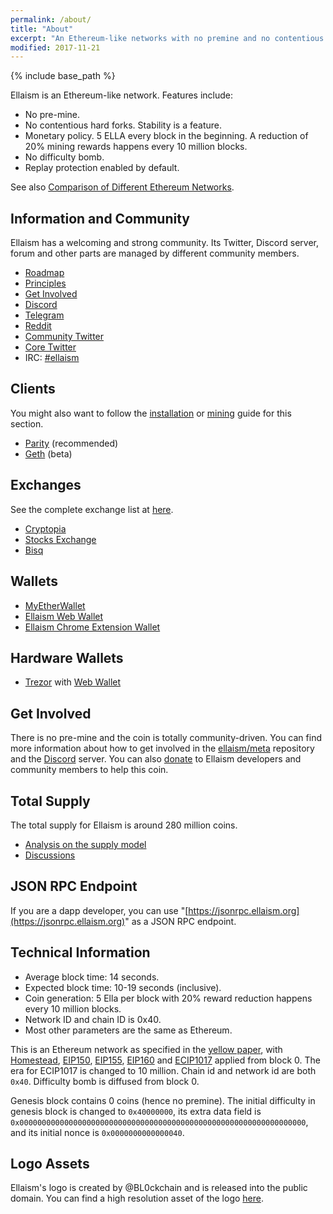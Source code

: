 ```yaml
---
permalink: /about/
title: "About"
excerpt: "An Ethereum-like networks with no premine and no contentious hard forks."
modified: 2017-11-21
---
```


{% include base_path %}

Ellaism is an Ethereum-like network. Features include:

* No pre-mine.
* No contentious hard forks. Stability is a feature.
* Monetary policy. 5 ELLA every block in the beginning. A reduction of 20%
  mining rewards happens every 10 million blocks.
* No difficulty bomb.
* Replay protection enabled by default.

See also [Comparison of Different Ethereum Networks](/comparison/).

## Information and Community

Ellaism has a welcoming and strong community. Its Twitter, Discord server, forum and other
parts are managed by different community members.

* [Roadmap](/roadmap/)
* [Principles](/principles/)
* [Get Involved](https://github.com/ellaism/meta)
* [Discord](https://discord.gg/gz9tURY)
* [Telegram](https://t.me/ellaismcoin)
* [Reddit](https://www.reddit.com/r/ellaism/)
* [Community Twitter](https://twitter.com/EllaismProject)
* [Core Twitter](https://twitter.com/EllaismCore)
* IRC: [#ellaism](http://webchat.freenode.net/?channels=ellaism)

## Clients

You might also want to follow the [installation](/install/) or
[mining](/mining/) guide for this section.

* [Parity](https://github.com/ellaism/parity-config) (recommended)
* [Geth](https://github.com/ellaism/go-ellaism) (beta)

## Exchanges

See the complete exchange list at [here](/exchange/).

* [Cryptopia](https://www.cryptopia.co.nz/Exchange?market=ELLA_BTC)
* [Stocks Exchange](https://stocks.exchange/trade/ELLA/BTC)
* [Bisq](https://bisq.network/)

## Wallets

* [MyEtherWallet](https://myetherwallet.com/)
* [Ellaism Web Wallet](https://ellaism.github.io/ellawallet)
* [Ellaism Chrome Extension Wallet](https://chrome.google.com/webstore/detail/myellawallet/bgfofdgebpphdhddggaggeafenegbjef)

## Hardware Wallets

* [Trezor](https://shop.trezor.io/) with [Web Wallet](https://ellaism.github.io/ellawallet)

## Get Involved

There is no pre-mine and the coin is totally community-driven. You can find more information about how to get involved in the [ellaism/meta](https://github.com/ellaism/meta) repository and the [Discord](https://discord.gg/66Pn9jn) server. You can also [donate](/donate/) to Ellaism developers and community members to help this coin.

## Total Supply

The total supply for Ellaism is around 280 million coins.

* [Analysis on the supply model](https://docs.google.com/spreadsheets/d/1v3T6gRupH4C4Zx3B60fOOIqFiilItSpVTszEHjyIPIw/edit#gid=640070299)
* [Discussions](https://github.com/ellaism/meta/issues/9)

## JSON RPC Endpoint

If you are a dapp developer, you can use
"[https://jsonrpc.ellaism.org](https://jsonrpc.ellaism.org)" as a JSON RPC
endpoint.

## Technical Information

* Average block time: 14 seconds.
* Expected block time: 10-19 seconds (inclusive).
* Coin generation: 5 Ella per block with 20% reward reduction happens every 10 million blocks.
* Network ID and chain ID is 0x40.
* Most other parameters are the same as Ethereum.

This is an Ethereum network as specified in the [yellow
paper](https://ethereum.github.io/yellowpaper/paper.pdf), with
[Homestead](https://github.com/ethereum/EIPs/blob/master/EIPS/eip-2.md),
[EIP150](https://github.com/ethereum/eips/issues/150),
[EIP155](https://github.com/ethereum/eips/issues/155),
[EIP160](https://github.com/ethereum/eips/issues/160) and
[ECIP1017](https://github.com/ethereumproject/ECIPs/blob/master/ECIPs/ECIP-1017.md)
applied from block 0. The era for ECIP1017 is changed to 10 million. Chain id
and network id are both `0x40`. Difficulty bomb is diffused from block 0.

Genesis block contains 0 coins (hence no premine). The initial difficulty in
genesis block is changed to `0x40000000`, its extra data field is
`0x0000000000000000000000000000000000000000000000000000000000000000`, and its
initial nonce is `0x0000000000000040`.

## Logo Assets

Ellaism's logo is created by @BL0ckchain and is released into the public domain. You can find a high resolution asset of the logo [here](https://ellaism.org/images/logo.png).
